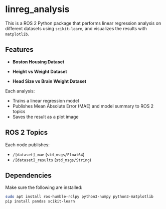 # linreg_analysis

This is a ROS 2 Python package that performs linear regression analysis on different datasets using `scikit-learn`, and visualizes the results with `matplotlib`.

## Features

- **Boston Housing Dataset**  

- **Height vs Weight Dataset**  

- **Head Size vs Brain Weight Dataset**  

Each analysis:
- Trains a linear regression model
- Publishes Mean Absolute Error (MAE) and model summary to ROS 2 topics
- Saves the result as a plot image

## ROS 2 Topics

Each node publishes:
- `/[dataset]_mae` (`std_msgs/Float64`)
- `/[dataset]_results` (`std_msgs/String`)

## Dependencies

Make sure the following are installed:

```bash
sudo apt install ros-humble-rclpy python3-numpy python3-matplotlib
pip install pandas scikit-learn
